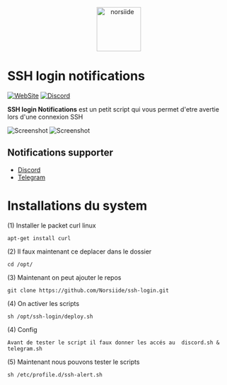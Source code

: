 <p align="center"><img src="https://norsiide.be/images/logo/logo.png" width="100" alt="norsiide"></p>

# SSH login notifications

[![WebSite](https://img.shields.io/website?down_message=Offline&label=WebSite&up_message=Online&url=https%3A%2F%2Fnorsiide.be)](https://norsiide.be)
[![Discord](https://img.shields.io/discord/1044976597402394664?color=5865f2&label=Discord&logo=discord&logoColor=fff&style=flat-square)](https://discord.gg/S5ZZufrY4v)

**SSH login Notifications** est un petit script qui vous permet d'etre avertie lors d'une connexion SSH

![Screenshot](https://norsiide.be/images/github/ssh-login/screen-discord.png)
![Screenshot](https://norsiide.be/images/github/ssh-login/screen-telegram.png)

## Notifications supporter 
* [Discord](https://norsiide.be)
* [Telegram](https://norsiide.be)

# Installations du system

(1) Installer le packet curl linux

```
apt-get install curl 
```

(2) Il faux maintenant ce deplacer dans le dossier 
 
```
cd /opt/
```
(3) Maintenant on peut ajouter le repos
 
```
git clone https://github.com/Norsiide/ssh-login.git
```

(4) On activer les scripts
 
```
sh /opt/ssh-login/deploy.sh
```
(4) Config
 
```Avant de tester le script il faux donner les accés au  discord.sh & telegram.sh```

(5) Maintenant nous pouvons tester le scripts
 
```
sh /etc/profile.d/ssh-alert.sh
```
